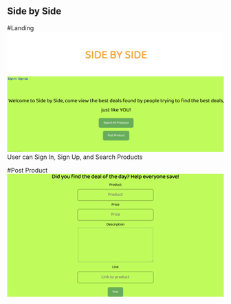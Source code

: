 ## Side by Side 

#Landing
![Image description](https://github.com/tyonek/side-by-side/blob/master/Screenshots/landingpage.png)
User can Sign In, Sign Up, and Search Products

#Post Product
![Image description](https://github.com/tyonek/side-by-side/blob/master/Screenshots/postproduct.png)
